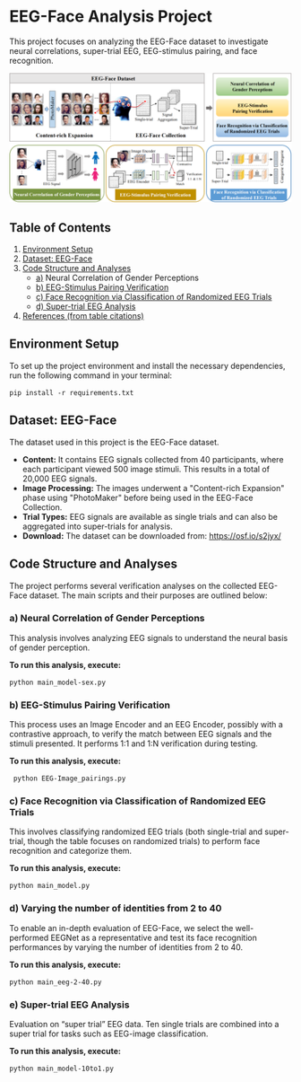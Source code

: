 # EEG-Face Analysis Project

This project focuses on analyzing the EEG-Face dataset to investigate neural correlations, super-trial EEG, EEG-stimulus pairing, and face recognition.

![fig1](fig1.png)

## Table of Contents

1. [Environment Setup](#environment-setup)
2. [Dataset: EEG-Face](#dataset-eeg-face)
3. [Code Structure and Analyses](#code-structure-and-analyses)
   - [a)](#a-neural-correlation-of-gender-perceptions) Neural Correlation of Gender Perceptions
   - [b) EEG-Stimulus Pairing Verification](#b-eeg-stimulus-pairing-verification)
   - [c) Face Recognition via Classification of Randomized EEG Trials](#c-face-recognition-via-classification-of-randomized-eeg-trials)
   - [d) Super-trial EEG Analysis](#d-super-trial-eeg-analysis)
4. [References (from table citations)](#references-from-table-citations)

## Environment Setup

To set up the project environment and install the necessary dependencies, run the following command in your terminal:

```
pip install -r requirements.txt
```

## Dataset: EEG-Face

The dataset used in this project is the EEG-Face dataset.

- **Content:** It contains EEG signals collected from 40 participants, where each participant viewed 500 image stimuli. This results in a total of 20,000 EEG signals.
- **Image Processing:** The images underwent a "Content-rich Expansion" phase using "PhotoMaker" before being used in the EEG-Face Collection.
- **Trial Types:** EEG signals are available as single trials and can also be aggregated into super-trials for analysis.
- **Download:** The dataset can be downloaded from: https://osf.io/s2jyx/

## Code Structure and Analyses

The project performs several verification analyses on the collected EEG-Face dataset. The main scripts and their purposes are outlined below:

### a) Neural Correlation of Gender Perceptions

This analysis involves analyzing EEG signals to understand the neural basis of gender perception.

**To run this analysis, execute:**

```
python main_model-sex.py
```

### b) EEG-Stimulus Pairing Verification

This process uses an Image Encoder and an EEG Encoder, possibly with a contrastive approach, to verify the match between EEG signals and the stimuli presented. It performs 1:1 and 1:N verification during testing.

**To run this analysis, execute:**

```
 python EEG-Image_pairings.py 
```

### c) Face Recognition via Classification of Randomized EEG Trials

This involves classifying randomized EEG trials (both single-trial and super-trial, though the table focuses on randomized trials) to perform face recognition and categorize them.

**To run this analysis, execute:**

```
python main_model.py
```

### d) Varying the number of identities from 2 to 40

To enable an in-depth evaluation of EEG-Face, we select the well-performed EEGNet as a representative and test its face recognition performances by varying the number of identities from 2 to 40.

**To run this analysis, execute:**

```
python main_eeg-2-40.py
```

### e) Super-trial EEG Analysis

Evaluation on “super trial” EEG data. Ten single trials are combined into a super trial for tasks such as EEG-image classification.

**To run this analysis, execute:**

```
python main_model-10to1.py
```
